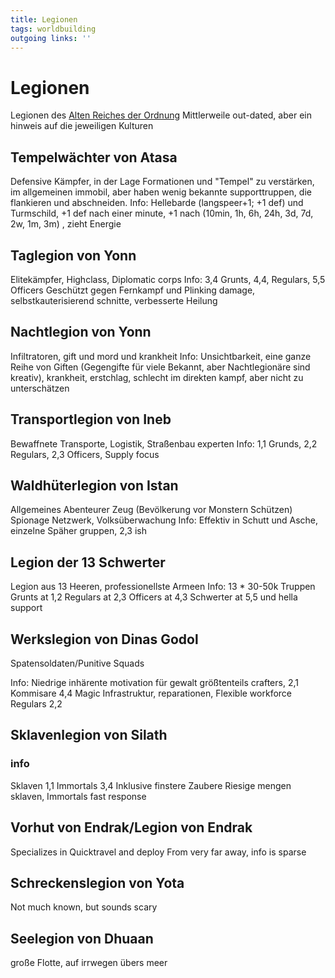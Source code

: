 ```yaml
---
title: Legionen  
tags: worldbuilding  
outgoing links: ''  
---
```

# Legionen 

Legionen des [Alten Reiches der Ordnung](ordnungsreich.md)
Mittlerweile out-dated, aber ein hinweis auf die jeweiligen Kulturen



## Tempelwächter von Atasa

Defensive Kämpfer, in der Lage Formationen und "Tempel" zu verstärken, im allgemeinen immobil, aber haben wenig bekannte supporttruppen, die flankieren und abschneiden. 
Info: Hellebarde (langspeer+1; +1 def) und Turmschild, +1 def nach einer minute, +1 nach (10min, 1h, 6h, 24h, 3d, 7d, 2w, 1m, 3m) , zieht Energie 

## Taglegion von Yonn

Elitekämpfer, Highclass, Diplomatic corps
Info: 3,4 Grunts, 4,4, Regulars, 5,5 Officers
Geschützt gegen Fernkampf und Plinking damage, selbstkauterisierend schnitte, verbesserte Heilung

## Nachtlegion von Yonn

Infiltratoren, gift und mord und krankheit
Info: Unsichtbarkeit, eine ganze Reihe von Giften (Gegengifte für viele Bekannt, aber Nachtlegionäre sind kreativ), krankheit, erstchlag, schlecht im direkten kampf, aber nicht zu unterschätzen

## Transportlegion von Ineb

Bewaffnete Transporte, 
Logistik, Straßenbau experten
Info: 1,1 Grunds, 2,2 Regulars, 2,3 Officers, Supply focus

## Waldhüterlegion von Istan 

Allgemeines Abenteurer Zeug (Bevölkerung vor Monstern Schützen)
Spionage Netzwerk, Volksüberwachung
Info: Effektiv in Schutt und Asche, einzelne Späher gruppen, 2,3 ish

## Legion der 13 Schwerter

Legion aus 13 Heeren, professionellste Armeen
Info: 13 * 30-50k  Truppen
Grunts at 1,2
Regulars at 2,3
Officers at 4,3
Schwerter at 5,5 und hella support

## Werkslegion von Dinas Godol

Spatensoldaten/Punitive Squads

Info: 
Niedrige inhärente motivation für gewalt
größtenteils crafters, 2,1
Kommisare 4,4
Magic Infrastruktur, reparationen, Flexible workforce
Regulars 2,2


## Sklavenlegion von Silath


### info
Sklaven 1,1
Immortals 3,4 Inklusive finstere Zaubere
Riesige mengen sklaven, Immortals fast response

## Vorhut von Endrak/Legion von Endrak

Specializes in Quicktravel and deploy
From very far away, info is sparse

## Schreckenslegion von Yota
Not much known, but sounds scary

## Seelegion von Dhuaan
große Flotte, auf irrwegen übers meer

